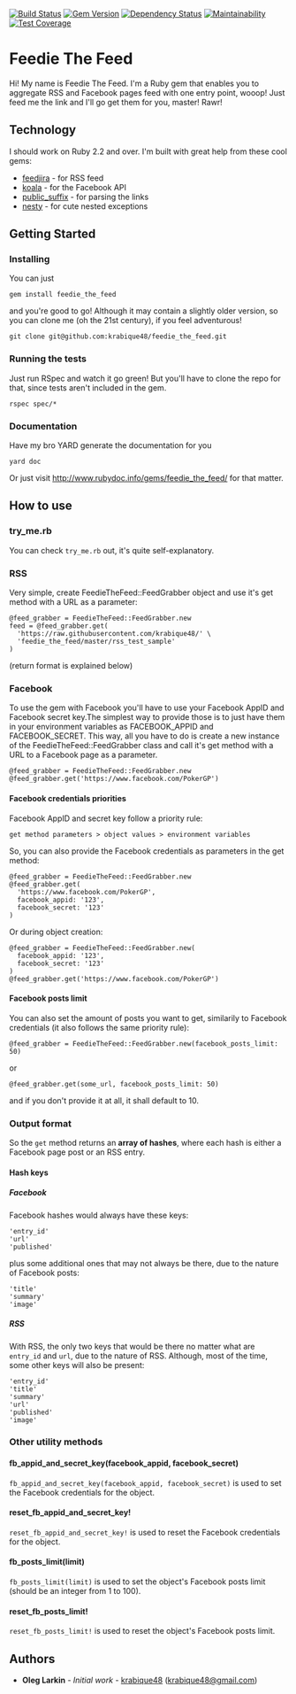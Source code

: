 [![Build Status](https://travis-ci.org/krabique48/feedie_the_feed.svg?branch=master)](https://travis-ci.org/krabique48/feedie_the_feed) [![Gem Version](https://badge.fury.io/rb/feedie_the_feed.svg)](https://badge.fury.io/rb/feedie_the_feed) [![Dependency Status](https://gemnasium.com/badges/github.com/krabique48/feedie_the_feed.svg)](https://gemnasium.com/github.com/krabique48/feedie_the_feed) [![Maintainability](https://api.codeclimate.com/v1/badges/2b6e9817b3a7664751a5/maintainability)](https://codeclimate.com/github/krabique48/feedie_the_feed/maintainability) [![Test Coverage](https://api.codeclimate.com/v1/badges/2b6e9817b3a7664751a5/test_coverage)](https://codeclimate.com/github/krabique48/feedie_the_feed/test_coverage) 

# Feedie The Feed

Hi! My name is Feedie The Feed. I'm a Ruby gem that enables you to aggregate RSS and Facebook pages feed with one entry point, wooop! Just feed me the link and I'll go get them for you, master! Rawr!

## Technology

I should work on Ruby 2.2 and over. I'm built with great help from 
these cool gems:
* [feedjira](https://github.com/feedjira/feedjira) - for RSS feed
* [koala](https://github.com/arsduo/koala) - for the Facebook API
* [public_suffix](https://github.com/weppos/publicsuffix-ruby) - for parsing the links
* [nesty](https://github.com/skorks/nesty) - for cute nested exceptions

## Getting Started

### Installing

You can just

```
gem install feedie_the_feed
```

and you're good to go! Although it may contain a slightly older version, so you can clone me (oh the 21st century), if you feel adventurous!

```
git clone git@github.com:krabique48/feedie_the_feed.git
```

### Running the tests

Just run RSpec and watch it go green! But you'll have to clone the repo for that, since tests aren't included in the gem.

```
rspec spec/*
```

### Documentation

Have my bro YARD generate the documentation for you

```
yard doc
```

Or just visit http://www.rubydoc.info/gems/feedie_the_feed/ for that matter.

## How to use

### try_me.rb

You can check `try_me.rb` out, it's quite self-explanatory.

### RSS

Very simple, create FeedieTheFeed::FeedGrabber object and use it's get method with a URL as a parameter:

```
@feed_grabber = FeedieTheFeed::FeedGrabber.new
feed = @feed_grabber.get(
  'https://raw.githubusercontent.com/krabique48/' \
  'feedie_the_feed/master/rss_test_sample'
)
```

(return format is explained below)

### Facebook

To use the gem with Facebook you'll have to use your Facebook AppID and Facebook secret key.The simplest way to provide those is to just have them in your environment variables as FACEBOOK_APPID and FACEBOOK_SECRET. This way, all you have to do is create a new instance of the FeedieTheFeed::FeedGrabber class and call it's get method with a URL to a Facebook page as a parameter.

```
@feed_grabber = FeedieTheFeed::FeedGrabber.new
@feed_grabber.get('https://www.facebook.com/PokerGP')
```

#### Facebook credentials priorities

Facebook AppID and secret key follow a priority rule:

```
get method parameters > object values > environment variables
```

So, you can also provide the Facebook credentials as parameters in the get method:

```
@feed_grabber = FeedieTheFeed::FeedGrabber.new
@feed_grabber.get(
  'https://www.facebook.com/PokerGP',
  facebook_appid: '123',
  facebook_secret: '123'
)
```

Or during object creation:

```
@feed_grabber = FeedieTheFeed::FeedGrabber.new(
  facebook_appid: '123',
  facebook_secret: '123'
)
@feed_grabber.get('https://www.facebook.com/PokerGP')
```

#### Facebook posts limit

You can also set the amount of posts you want to get, similarily to Facebook credentials (it also follows the same priority rule):

```
@feed_grabber = FeedieTheFeed::FeedGrabber.new(facebook_posts_limit: 50)
```

or

```
@feed_grabber.get(some_url, facebook_posts_limit: 50)
```

and if you don't provide it at all, it shall default to 10.

### Output format

So the `get` method returns an **array of hashes**, where each hash is either a Facebook page post or an RSS entry.

#### Hash keys

##### Facebook

Facebook hashes would always have these keys:

```
'entry_id'
'url'
'published'
```

plus some additional ones that may not always be there, due to the nature of Facebook posts:

```
'title'
'summary'
'image'
```

##### RSS

With RSS, the only two keys that would be there no matter what are `entry_id` and `url`, due to the nature of RSS. Although, most of the time, some other keys will also be present:

```
'entry_id'
'title'
'summary'
'url'
'published'
'image'
```

### Other utility methods

#### fb_appid_and_secret_key(facebook_appid, facebook_secret)

`fb_appid_and_secret_key(facebook_appid, facebook_secret)` is used to set the Facebook credentials for the object.

#### reset_fb_appid_and_secret_key!

`reset_fb_appid_and_secret_key!` is used to reset the Facebook credentials for the object.

#### fb_posts_limit(limit)

`fb_posts_limit(limit)` is used to set the object's Facebook posts limit (should be an integer from 1 to 100).

#### reset_fb_posts_limit!

`reset_fb_posts_limit!` is used to reset the object's Facebook posts limit.

## Authors

* **Oleg Larkin** - *Initial work* - 
[krabique48](https://github.com/krabique48) (krabique48@gmail.com)
